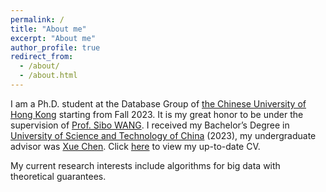 ```yaml
---
permalink: /
title: "About me"
excerpt: "About me"
author_profile: true
redirect_from: 
  - /about/
  - /about.html
---
```


I am a Ph.D. student at the Database Group of <a href="https://cuhk.edu.hk/english/index.html">the Chinese University of Hong Kong</a> starting from Fall 2023. It is my great honor to be under the supervision of <a href="https://www1.se.cuhk.edu.hk/~swang/">Prof. Sibo WANG</a>. I received my Bachelor’s Degree in <a href="https://www.ustc.edu.cn/">University of Science and Technology of China</a> (2023), my undergraduate advisor was <a href="http://staff.ustc.edu.cn/~xuechen1989/">Xue Chen</a>. Click <a href="https://www.jasonwong2001.github.io/files/CV.pdf">here</a> to view my up-to-date CV.

My current research interests include algorithms for big data with theoretical guarantees.
